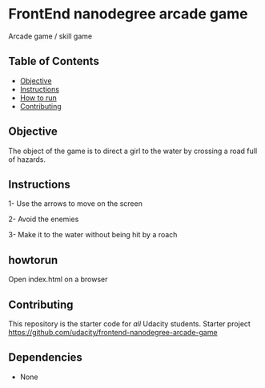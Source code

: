 # FrontEnd nanodegree arcade game
Arcade game / skill game

## Table of Contents
* [Objective](#objective)
* [Instructions](#instructions)
* [How to run](#howtorun)
* [Contributing](#contributing)

## Objective
The object of the game is to direct a girl to the water by crossing a road full of hazards.

## Instructions
1- Use the arrows to move on the screen

2- Avoid the enemies

3- Make it to the water without being hit by a roach

## howtorun
Open index.html on a browser

## Contributing

This repository is the starter code for _all_ Udacity students.
Starter project https://github.com/udacity/frontend-nanodegree-arcade-game

## Dependencies
* None
